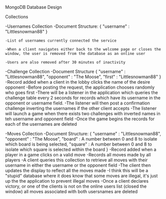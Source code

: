 MongoDB Database Design

Collections

-Usernames Collection
	-Document Structure:
		{
			"username" : "Littlesnowman88"
		}

	-List of usernames currently connected the service
	
	-When a client navigates either back to the welcome page or closes the window, the user is removed from the database as an online user
	
	-Users are also removed after 30 minutes of inactivity

-Challenge Collection
	-Document Structure
		{
			"username" : "Littlesnowman88",
			"opponent" : "The Moose",
			"first" : "Littlesnowman88"
		}
	-Record added when a client in the lobby clicks the name of the desire opponent
	-Before posting the request, the application chooses randomly who goes first
	-There will be a listener in the application which queries the challenge table every 2 seconds for records which have its username in the opponent or username field. 
	-The listener will then post a confirmation challenge inverting the usernames if the other client accepts
	-The listener will launch a game when there exists two challenges with inverted names in teh username and opponent field
	-Once the game begins the records for each of the usernames are deleted

-Moves Collection
	-Document Structure:
		{
			"username" : "Littlesnowman88",
			"opponent" : "The Moose",
			"board" : A number between 0 and 8 to isolate which board is being selected,
			"square" : A number between 0 and 8 to isolate which square is selected within the board
		}
	-Record added when a player in a game clicks on a valid move
	-Records all moves made by all players
	-A client queries this collection to retrieve all moves with their username in either the username or the opponent field
	-The client then updates the display to reflect all the moves made
	-I think this will be a "stupid" database where it does know that some moves are illegal, it's just up the the application to prevent illegal moves
	-Once a client declares victory, or one of the clients is not on the online users list (closed the window) all moves associated with both usersnames are deleted
